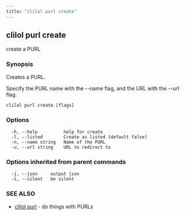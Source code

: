 ```yaml
---
title: "clilol purl create"
---
```

## clilol purl create

create a PURL

### Synopsis

Creates a PURL.

Specify the PURL name with the --name flag, and the URL with the
--url flag.

```
clilol purl create [flags]
```

### Options

```
  -h, --help          help for create
  -l, --listed        Create as listed (default false)
  -n, --name string   Name of the PURL
  -u, --url string    URL to redirect to
```

### Options inherited from parent commands

```
  -j, --json     output json
  -s, --silent   be silent
```

### SEE ALSO

* [clilol purl](clilol_purl.md)	 - do things with PURLs

